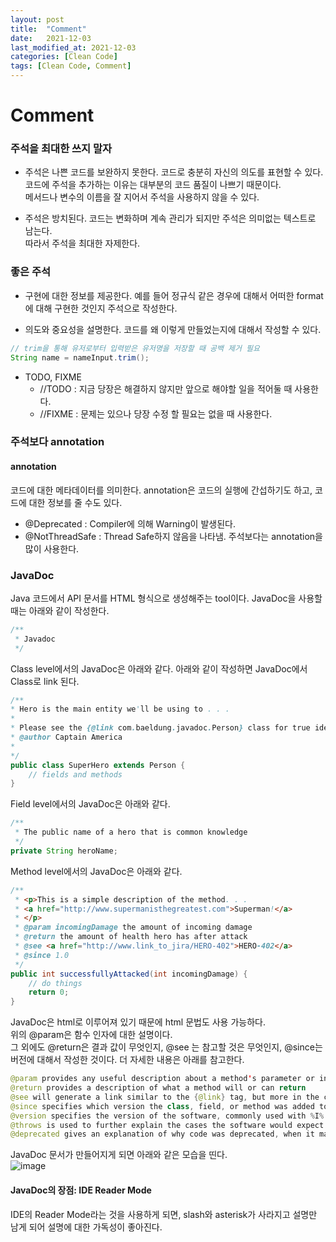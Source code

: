 ```yaml
---
layout: post
title:  "Comment"
date:   2021-12-03
last_modified_at: 2021-12-03
categories: [Clean Code]
tags: [Clean Code, Comment]
---
```


# Comment
### 주석을 최대한 쓰지 말자
* 주석은 나쁜 코드를 보완하지 못한다. 
코드로 충분히 자신의 의도를 표현할 수 있다. 코드에 주석을 추가하는 이유는 대부분의 코드 품질이 나쁘기 때문이다.   
메서드나 변수의 이름을 잘 지어서 주석을 사용하지 않을 수 있다. 

* 주석은 방치된다.
코드는 변화하며 계속 관리가 되지만 주석은 의미없는 텍스트로 남는다.   
따라서 주석을 최대한 자제한다.


### 좋은 주석
* 구현에 대한 정보를 제공한다.
예를 들어 정규식 같은 경우에 대해서 어떠한 format에 대해 구현한 것인지 주석으로 작성한다.

* 의도와 중요성을 설명한다.
코드를 왜 이렇게 만들었는지에 대해서 작성할 수 있다. 
```java
// trim을 통해 유저로부터 입력받은 유저명을 저장할 때 공백 제거 필요
String name = nameInput.trim();
```

* TODO, FIXME
  - //TODO : 지금 당장은 해결하지 않지만 앞으로 해야할 일을 적어둘 때 사용한다.
  - //FIXME : 문제는 있으나 당장 수정 할 필요는 없을 때 사용한다.


### 주석보다 annotation
#### annotation
코드에 대한 메타데이터를 의미한다. annotation은 코드의 실행에 간섭하기도 하고, 코드에 대한 정보를 줄 수도 있다.   
- @Deprecated : Compiler에 의해 Warning이 발생된다. 
- @NotThreadSafe : Thread Safe하지 않음을 나타냄. 주석보다는 annotation을 많이 사용한다. 


### JavaDoc
Java 코드에서 API 문서를 HTML 형식으로 생성해주는 tool이다.
JavaDoc을 사용할 때는 아래와 같이 작성한다. 
```java
/**
 * Javadoc
 */
```

Class level에서의 JavaDoc은 아래와 같다.
아래와 같이 작성하면 JavaDoc에서 Class로 link 된다.
```java
/**
* Hero is the main entity we'll be using to . . .
* 
* Please see the {@link com.baeldung.javadoc.Person} class for true identity
* @author Captain America
* 
*/
public class SuperHero extends Person {
    // fields and methods
}
```

Field level에서의 JavaDoc은 아래와 같다.
```java
/**
 * The public name of a hero that is common knowledge
 */
private String heroName;
```

Method level에서의 JavaDoc은 아래와 같다.
```java
/**
 * <p>This is a simple description of the method. . .
 * <a href="http://www.supermanisthegreatest.com">Superman!</a>
 * </p>
 * @param incomingDamage the amount of incoming damage
 * @return the amount of health hero has after attack
 * @see <a href="http://www.link_to_jira/HERO-402">HERO-402</a>
 * @since 1.0
 */
public int successfullyAttacked(int incomingDamage) {
    // do things
    return 0;
}
```
JavaDoc은 html로 이루어져 있기 때문에 html 문법도 사용 가능하다.   
위의 @param은 함수 인자에 대한 설명이다.   
그 외에도 @return은 결과 값이 무엇인지, @see 는 참고할 것은 무엇인지, @since는 버전에 대해서 작성한 것이다.
더 자세한 내용은 아래를 참고한다. 
```java
@param provides any useful description about a method's parameter or input it should expect
@return provides a description of what a method will or can return
@see will generate a link similar to the {@link} tag, but more in the context of a reference and not inline
@since specifies which version the class, field, or method was added to the project
@version specifies the version of the software, commonly used with %I% and %G% macros
@throws is used to further explain the cases the software would expect an exception
@deprecated gives an explanation of why code was deprecated, when it may have been deprecated, and what the alternatives are
```

JavaDoc 문서가 만들어지게 되면 아래와 같은 모습을 띤다.   
![image](https://user-images.githubusercontent.com/83587720/163568657-03bacae4-6fde-47bb-b192-7e7abce04bc3.png)

#### JavaDoc의 장점: IDE Reader Mode   
   IDE의 Reader Mode라는 것을 사용하게 되면, slash와 asterisk가 사라지고 설명만 남게 되어 설명에 대한 가독성이 좋아진다. 
